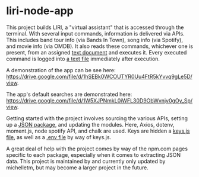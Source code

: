 # liri-node-app

This project builds LIRI, a "virtual assistant" that is accessed through the terminal. With several input commands, information is delivered via APIs. This includes band tour info (via Bands In Town), song info (via Spotify), and movie info (via OMDB). It also reads these commands, whichever one is present, from an assigned [text document](random.txt) and executes it. Every executed command is logged into [a text file](log.txt) immediately after execution. 

A demonstration of the app can be see here: https://drive.google.com/file/d/1hSEBk0WCOUTYR0Uu4FtR5kYvvq9gLe5D/view.

The app's default searches are demonstrated here: https://drive.google.com/file/d/1W5XJPNmkL0iWFL30D9ObWvnjv0gOy_Sp/view.

Getting started with the project involves sourcing the various APIs, setting up a [JSON package](package.json), and updating the modules. Here, Axios, dotenv, moment.js, node spotify API, and chalk are used. Keys are hidden a [keys.js file](keys.js), as well as a [.env file](.env) by way of keys.js. 

A great deal of help with the project comes by way of the npm.com pages specific to each package, especially when it comes to extracting JSON data. This project is maintained by and currently only updated by michelletm, but may become a larger project in the future. 
